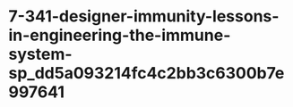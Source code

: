 # 7-341-designer-immunity-lessons-in-engineering-the-immune-system-sp_dd5a093214fc4c2bb3c6300b7e997641